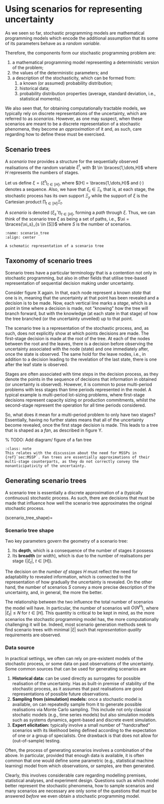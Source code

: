 
# Using scenarios for representing uncertainty

As we seen so far, stochastic programming models are mathematical programming models which encode the additional assumption that its some of its parameters behave as a *random variable*.

Therefore, the components form our stochastic programming problem are:

1. a mathematical programming model representing a deterministic version of the problem;
2. the values of the deterministic parameters; and
3. a description of the stochasticity, which can be formed from:
   1. a known (or assumed) probability distribution;
   2. historical data;
   3. probability distribution properties (average, standard deviation, i.e., statistical moments).

We also seen that, for obtaining computationally tractable models, we typically rely on discrete representations of the uncertainty, which are referred to as *scenarios*. However, as one may suspect, when these scenarios are meant to be a discrete representation of a stochastic phenomena, they become an *approximation* of it and, as such, care regarding how to define these must be exercised.

## Scenario trees

A *scenario tree* provides a structure for the sequentially observed realisations of the random variable $\xi^t$, with $t \in \braces{1,\dots,H}$ where $H$ represents the numbers of stages.

Let us define $\xi = (\xi^t)_{t \in [H]}$, where $[H] = \braces{1,\dots,H}$ and $(\cdot)$ denotes a sequence. Also, we have that $\xi_t \in \Xi_t$, that is, at each stage, the stochastic process has its own support $\Xi_y$ while the support of $\xi$ is the Cartesian product $\prod_{t \in [H]}\Xi_t$.

A *scenario* is denoted $(\xi_sˆt)_{t \in [H]}$, forming a *path* through $\xi$. Thus, we can think of the scenario tree $\xi$ as being a set of paths, i.e., $\xi = \braces{\xi_s}_{s \in [S]}$ where $S$ is the number of scenarios.

```{figure} ../figures/scenario_tree.svg
:name: scenario_tree
:align: center

A schematic representation of a scenario tree
```

## Taxonomy of scenario trees

Scenario trees have a particular terminology that is a contention not only in stochastic programming, but also in other fields that utilise tree-based representation of sequential decision making under uncertainty.

Consider figure X again. In that, each node represent a known *state* that one is in, meaning that the uncertainty at that point has been revealed and a decision is to be made. Now, each vertical line marks a *stage*, which is a point in time where a decision is made, not "knowing" how the tree will branch forward, but with the knowledge (at each state in that stage) of how the tree branched (or the uncertainty unveiled) up to that point.

The scenario tree is a representation of the stochastic process, and, as such, does not explicitly show at which points decisions are made. The first-stage decision is made at the root of the tree. At each of the nodes between the root and the leaves, there is a decision before observing the uncertainty associated with the node (state) and one immediately after, once the state is observed. The same hold for the leave nodes, i.e., in addition to a decision leading to the revelation of the last state, there is one after the leaf state is observed.

Stages are often associated with time steps in the decision process, as they denote the points in the sequence of decisions that information in obtained (or uncertainty is observed). However, it is common to pose multi-period problems with less stages than time periods represented in the model. A typical example is multi-period lot-sizing problems, where first-stage decisions represent capacity sizing or production commitments, whilst the second-stage represent the operation for all time periods considered. 

So, what does it mean for a multi-period problem to only have two stages? Essentially, having no further states means that all of the uncertainty become revealed, once the first stage decision is made. This leads to a tree that is shaped as a *fan*, as described in figure Y.

% TODO: Add diagram/ figure of a fan tree

```{admonition} 2SSP v. MSSP for modelling multi-period problems
:class: note
This relates with the discussion about the need for MSSPs in {ref}`sec:MSSP`. Fan trees are essentially approximations of their multi-stage counterparts, as they do not correctly convey the nonanticipativity of the uncertainty.
```

## Generating scenario trees

A scenario tree is essentially a discrete approximation of a (typically continuous) stochastic process. As such, there are decisions that must be made that influence how well the scenario tree approximates the original stochastic process.

(scenario_tree_shape)=
### Scenario tree shape

Two key parameters govern the geometry of a scenario tree:

1. Its **depth**, which is a consequence of the number of stages it possess
2. Its **breadth** (or width), which is due to the number of realisations per stage ($|\xi_t|$, $t \in [H]$).

The decision on the *number of stages* $H$ must reflect the need for adaptability to revealed information, which is connected to the representation of how gradually the uncertainty is revealed. On the other hand, the number of scenarios $S$ convey a more precise description of the uncertainty, and, in general, the more the better.

The relationship between the two influence the total number of scenarios the model will have. In particular, the number of scenarios will $O(N^H)$, where $|\xi_t| \le N$ for $t \in [H]$. This quantity is critical to be kept in mind, as the more scenarios the stochastic programming model has, the more computationally challenging it will be. Indeed, most scenario generation methods seek to find scenario trees with minimal $|\xi|$ such that *representation quality* requirements are observed. 

### Data source

In practical settings, we often can rely on pre-existent models of the stochastic process, or some data on past observations of the uncertainty. Some common sources that can be used for generating scenarios are

1. **Historical data:** can be used directly as surrogates for possible realisation of the uncertainty. Has as built-in premise of stability of the stochastic process, as it assumes that past realisations are good representations of possible future observations.
2. **Sampling from (simulation) models:** once a stochastic model is available, on can repeatedly sample from it to generate possible realisations via Monte Carlo sampling. This include not only classical stochatic models (e.g., time series models) but also simulation models such as systems dynamics, agent-based and discrete event simulation.
3. **Expert elicitation:** typically involve a small number of "handcrafted" scenarios with its likelihood being defined according to the expectation of one or a group of specialists. One drawback is that does not allow for (out-of-sample) testing.

Often, the process of generating scenarios involves a combination of the above. In particular, provided that enough data is available, it is often common that one would define some parametric (e.g., statistical machine learning) model from which observations, or samples, are then generated.

Clearly, this involves considerable care regarding modelling premises, statistical analyses, and experiment design. Questions such as which model better represent the stochastic phenomena, how to sample scenarios and many scenarios are necessary are only some of the questions that must be answered *before* we even obtain a stochastic programming model.
